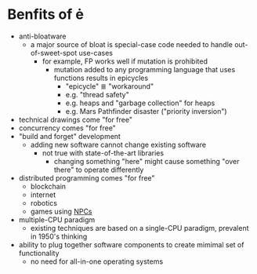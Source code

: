 # Benfits of ė
- anti-bloatware
	- a major source of bloat is special-case code needed to handle out-of-sweet-spot use-cases
		- for example, FP works well if mutation is prohibited
			- mutation added to any programming language that uses functions results in epicycles
				- "epicycle" ≣ "workaround"
				- e.g. "thread safety"
				- e.g. heaps and "garbage collection" for heaps
				- e.g. Mars Pathfinder disaster ("priority inversion")
- technical drawings come "for free"
- concurrency comes "for free"
- "build and forget" development
	- adding new software cannot change existing software
		- not true with state-of-the-art libraries
			- changing something "here" might cause something "over there" to operate differently
- distributed programming comes "for free"
	- blockchain
	- internet
	- robotics
	- games using [NPCs](https://en.wikipedia.org/wiki/Non-player_character)
- multiple-CPU paradigm
	- existing techniques are based on a single-CPU paradigm, prevalent in 1950's thinking
- ability to plug together software components to create mimimal set of functionality
	- no need for all-in-one operating systems